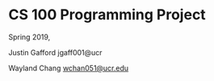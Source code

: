 # CS 100 Programming Project
Spring 2019,

Justin Gafford jgaff001@ucr

Wayland Chang wchan051@ucr.edu


